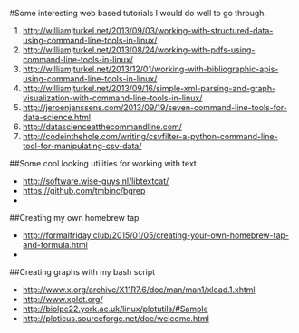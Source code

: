 #Some interesting web based tutorials I would do well to go through.

1. http://williamjturkel.net/2013/09/03/working-with-structured-data-using-command-line-tools-in-linux/
2. http://williamjturkel.net/2013/08/24/working-with-pdfs-using-command-line-tools-in-linux/
3. http://williamjturkel.net/2013/12/01/working-with-bibliographic-apis-using-command-line-tools-in-linux/
4. http://williamjturkel.net/2013/09/16/simple-xml-parsing-and-graph-visualization-with-command-line-tools-in-linux/
5. http://jeroenjanssens.com/2013/09/19/seven-command-line-tools-for-data-science.html
6. http://datascienceatthecommandline.com/
7. http://codeinthehole.com/writing/csvfilter-a-python-command-line-tool-for-manipulating-csv-data/

##Some cool looking utilities for working with text
* http://software.wise-guys.nl/libtextcat/
* https://github.com/tmbinc/bgrep
* 

##Creating my own homebrew tap
* http://formalfriday.club/2015/01/05/creating-your-own-homebrew-tap-and-formula.html
* 

##Creating graphs with my bash script
* http://www.x.org/archive/X11R7.6/doc/man/man1/xload.1.xhtml
* http://www.xplot.org/
* http://biolpc22.york.ac.uk/linux/plotutils/#Sample
* http://ploticus.sourceforge.net/doc/welcome.html
